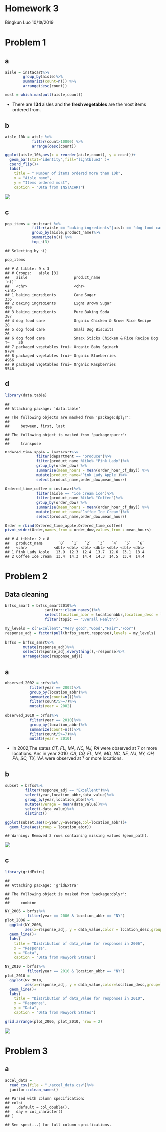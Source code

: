 Homework 3
================
Bingkun Luo
10/10/2019

# Problem 1

## a

``` r
aisle = instacart%>%
        group_by(aisle)%>%
        summarize(count=n()) %>%
        arrange(desc(count))

most = which.max(pull(aisle,count))
```

  - There are **134** aisles and the **fresh vegetables** are the most
    items ordered from.

## b

``` r
aisle_10k = aisle %>%
            filter(count>10000) %>%
            arrange(desc(count))

ggplot(aisle_10k,aes(x = reorder(aisle,count), y = count))+
  geom_bar(stat="identity",fill="lightblue3" )+ 
  coord_flip()+
  labs(
    title = " Number of items ordered more than 10k",
    x = "Aisle name",
    y = "Items ordered most",
    caption = "Data from INSTACART")
```

![](p8105_hw3_bl2789_files/figure-gfm/unnamed-chunk-2-1.png)<!-- -->

## c

``` r
pop_items = instacart %>% 
            filter(aisle == "baking ingredients"|aisle == "dog food care"|aisle ==                  "packaged vegetables fruits")%>%
            group_by(aisle,product_name)%>%
            summarize(n()) %>%
            top_n(3)
```

    ## Selecting by n()

``` r
pop_items
```

    ## # A tibble: 9 x 3
    ## # Groups:   aisle [3]
    ##   aisle                     product_name                              `n()`
    ##   <chr>                     <chr>                                     <int>
    ## 1 baking ingredients        Cane Sugar                                  336
    ## 2 baking ingredients        Light Brown Sugar                           499
    ## 3 baking ingredients        Pure Baking Soda                            387
    ## 4 dog food care             Organix Chicken & Brown Rice Recipe          28
    ## 5 dog food care             Small Dog Biscuits                           26
    ## 6 dog food care             Snack Sticks Chicken & Rice Recipe Dog T~    30
    ## 7 packaged vegetables frui~ Organic Baby Spinach                       9784
    ## 8 packaged vegetables frui~ Organic Blueberries                        4966
    ## 9 packaged vegetables frui~ Organic Raspberries                        5546

## d

``` r
library(data.table)
```

    ## 
    ## Attaching package: 'data.table'

    ## The following objects are masked from 'package:dplyr':
    ## 
    ##     between, first, last

    ## The following object is masked from 'package:purrr':
    ## 
    ##     transpose

``` r
Ordered_time_apple = instacart%>%
              filter(department == "produce")%>%
              filter(product_name %like% "Pink Lady")%>%
              group_by(order_dow) %>% 
              summarise(mean_hours = mean(order_hour_of_day)) %>% 
              mutate(product_name='Pink Lady Apple')%>%
              select(product_name,order_dow,mean_hours) 

Ordered_time_coffee = instacart%>%
              filter(aisle == "ice cream ice")%>%
              filter(product_name %like% "Coffee")%>%
              group_by(order_dow) %>% 
              summarise(mean_hours = mean(order_hour_of_day)) %>% 
              mutate(product_name='Coffee Ice Cream')%>%
              select(product_name,order_dow,mean_hours)

Order = rbind(Ordered_time_apple,Ordered_time_coffee)
pivot_wider(Order,names_from = order_dow,values_from = mean_hours)
```

    ## # A tibble: 2 x 8
    ##   product_name       `0`   `1`   `2`   `3`   `4`   `5`   `6`
    ##   <chr>            <dbl> <dbl> <dbl> <dbl> <dbl> <dbl> <dbl>
    ## 1 Pink Lady Apple   13.9  12.3  12.4  13.7  12.6  13.1  13.4
    ## 2 Coffee Ice Cream  13.4  14.3  14.4  14.3  14.5  13.4  14.4

# Problem 2

## Data cleaning

``` r
brfss_smart = brfss_smart2010%>%
                  janitor::clean_names()%>%
                  select(location_abbr = locationabbr,location_desc = locationdesc,   resp_id = respid,everything())%>%
                  filter(topic == "Overall Health")

my_levels = c("Excellent","Very good","Good","Fair","Poor")
response_adj = factor(pull(brfss_smart,response),levels = my_levels)
                  
brfss = brfss_smart%>%
        mutate(response_adj)%>%
        select(response_adj,everything(),-response)%>%
        arrange(desc(response_adj))
```

## a

``` r
observed_2002 = brfss%>%
           filter(year == 2002)%>%
           group_by(location_abbr)%>%
           summarize(count=n())%>%
           filter(count/5>=7)%>%
           mutate(year = 2002)
  
observed_2010 = brfss%>%
           filter(year == 2010)%>%
           group_by(location_abbr)%>%
           summarize(count=n())%>%
           filter(count/5>=7)%>%
           mutate(year = 2010)
```

  - In 2002,The states *CT, FL, MA, NC, NJ, PA* were observed at 7 or
    more locations. And in year 2010, *CA, CO, FL, MA, MD, NC, NE, NJ,
    NY, OH, PA, SC, TX, WA* were observed at 7 or more locations.

## b

``` r
subset = brfss%>%
         filter(response_adj == "Excellent")%>%
         select(year,location_abbr,data_value)%>%
         group_by(year,location_abbr)%>%
         mutate(average = mean(data_value))%>%
         select(-data_value)%>%
         distinct() 

ggplot(subset,aes(x=year,y=average,col=location_abbr))+ 
  geom_line(aes(group = location_abbr))
```

    ## Warning: Removed 3 rows containing missing values (geom_path).

![](p8105_hw3_bl2789_files/figure-gfm/unnamed-chunk-7-1.png)<!-- -->

## c

``` r
library(gridExtra)
```

    ## 
    ## Attaching package: 'gridExtra'

    ## The following object is masked from 'package:dplyr':
    ## 
    ##     combine

``` r
NY_2006 = brfss%>%
          filter(year == 2006 & location_abbr == "NY")
plot_2006 = 
  ggplot(NY_2006,
         aes(x=response_adj, y = data_value,color = location_desc,group=location_desc))+
  geom_line()+
  labs(
    title = "Distribution of data_value for responses in 2006",
    x = "Response",
    y = "Data",
    caption = "Data from Newyork States")

NY_2010 = brfss%>%
          filter(year == 2010 & location_abbr == "NY")
plot_2010 = 
  ggplot(NY_2010,
         aes(x=response_adj, y = data_value,color=location_desc,group=location_desc))+
  geom_line()+
  labs(
    title = "Distribution of data_value for responses in 2010",
    x = "Response",
    y = "Data",
    caption = "Data from Newyork States")

grid.arrange(plot_2006, plot_2010, nrow = 2)
```

![](p8105_hw3_bl2789_files/figure-gfm/unnamed-chunk-8-1.png)<!-- -->

# Problem 3

## a

``` r
accel_data = 
  read_csv(file = "./accel_data.csv")%>%
  janitor::clean_names()
```

    ## Parsed with column specification:
    ## cols(
    ##   .default = col_double(),
    ##   day = col_character()
    ## )

    ## See spec(...) for full column specifications.
